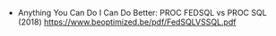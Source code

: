 
- Anything You Can Do I Can Do Better: PROC FEDSQL vs PROC SQL (2018) https://www.beoptimized.be/pdf/FedSQLVSSQL.pdf
